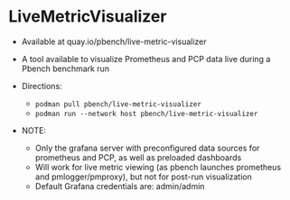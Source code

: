 # LiveMetricVisualizer

- Available at quay.io/pbench/live-metric-visualizer
- A tool available to visualize Prometheus and PCP data live during a Pbench benchmark run

- Directions:
  -   `podman pull pbench/live-metric-visualizer`
  -   `podman run --network host pbench/live-metric-visualizer`

- NOTE: 
  - Only the grafana server with preconfigured data sources for prometheus and PCP, as well as preloaded dashboards
  - Will work for live metric viewing (as pbench launches prometheus and pmlogger/pmproxy), but not for post-run visualization
  - Default Grafana credentials are: admin/admin
